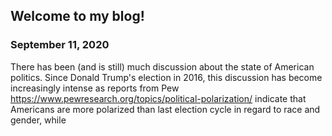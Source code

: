 ## Welcome to my blog!

### September 11, 2020

There has been (and is still) much discussion about the state of American politics. Since Donald Trump's election in 2016, this discussion has become increasingly 
intense as reports from Pew <https://www.pewresearch.org/topics/political-polarization/> indicate that Americans are more polarized than last election cycle in regard to race and gender, while 


